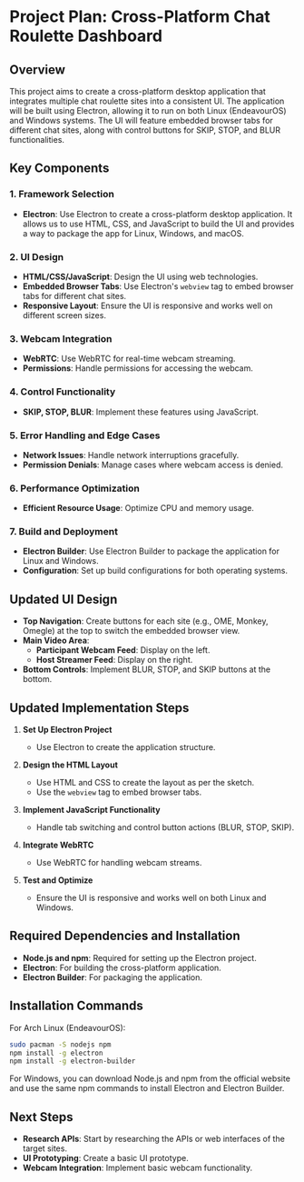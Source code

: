 # Project Plan: Cross-Platform Chat Roulette Dashboard

## Overview
This project aims to create a cross-platform desktop application that integrates multiple chat roulette sites into a consistent UI. The application will be built using Electron, allowing it to run on both Linux (EndeavourOS) and Windows systems. The UI will feature embedded browser tabs for different chat sites, along with control buttons for SKIP, STOP, and BLUR functionalities.

## Key Components

### 1. Framework Selection
- **Electron**: Use Electron to create a cross-platform desktop application. It allows us to use HTML, CSS, and JavaScript to build the UI and provides a way to package the app for Linux, Windows, and macOS.

### 2. UI Design
- **HTML/CSS/JavaScript**: Design the UI using web technologies.
- **Embedded Browser Tabs**: Use Electron's `webview` tag to embed browser tabs for different chat sites.
- **Responsive Layout**: Ensure the UI is responsive and works well on different screen sizes.

### 3. Webcam Integration
- **WebRTC**: Use WebRTC for real-time webcam streaming.
- **Permissions**: Handle permissions for accessing the webcam.

### 4. Control Functionality
- **SKIP, STOP, BLUR**: Implement these features using JavaScript.

### 5. Error Handling and Edge Cases
- **Network Issues**: Handle network interruptions gracefully.
- **Permission Denials**: Manage cases where webcam access is denied.

### 6. Performance Optimization
- **Efficient Resource Usage**: Optimize CPU and memory usage.

### 7. Build and Deployment
- **Electron Builder**: Use Electron Builder to package the application for Linux and Windows.
- **Configuration**: Set up build configurations for both operating systems.

## Updated UI Design
- **Top Navigation**: Create buttons for each site (e.g., OME, Monkey, Omegle) at the top to switch the embedded browser view.
- **Main Video Area**:
  - **Participant Webcam Feed**: Display on the left.
  - **Host Streamer Feed**: Display on the right.
- **Bottom Controls**: Implement BLUR, STOP, and SKIP buttons at the bottom.

## Updated Implementation Steps

1. **Set Up Electron Project**
   - Use Electron to create the application structure.

2. **Design the HTML Layout**
   - Use HTML and CSS to create the layout as per the sketch.
   - Use the `webview` tag to embed browser tabs.

3. **Implement JavaScript Functionality**
   - Handle tab switching and control button actions (BLUR, STOP, SKIP).

4. **Integrate WebRTC**
   - Use WebRTC for handling webcam streams.

5. **Test and Optimize**
   - Ensure the UI is responsive and works well on both Linux and Windows.

## Required Dependencies and Installation
- **Node.js and npm**: Required for setting up the Electron project.
- **Electron**: For building the cross-platform application.
- **Electron Builder**: For packaging the application.

## Installation Commands

For Arch Linux (EndeavourOS):
```bash
sudo pacman -S nodejs npm
npm install -g electron
npm install -g electron-builder
```

For Windows, you can download Node.js and npm from the official website and use the same npm commands to install Electron and Electron Builder.

## Next Steps
- **Research APIs**: Start by researching the APIs or web interfaces of the target sites.
- **UI Prototyping**: Create a basic UI prototype.
- **Webcam Integration**: Implement basic webcam functionality. 